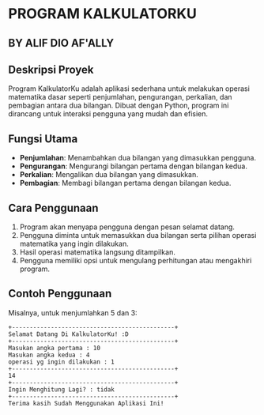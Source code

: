 # PROGRAM KALKULATORKU
## BY ALIF DIO AF'ALLY

## Deskripsi Proyek
Program KalkulatorKu adalah aplikasi sederhana untuk melakukan operasi matematika dasar seperti penjumlahan, pengurangan, perkalian, dan pembagian antara dua bilangan. Dibuat dengan Python, program ini dirancang untuk interaksi pengguna yang mudah dan efisien.

## Fungsi Utama
- **Penjumlahan**: Menambahkan dua bilangan yang dimasukkan pengguna.
- **Pengurangan**: Mengurangi bilangan pertama dengan bilangan kedua.
- **Perkalian**: Mengalikan dua bilangan yang dimasukkan.
- **Pembagian**: Membagi bilangan pertama dengan bilangan kedua.

## Cara Penggunaan
1. Program akan menyapa pengguna dengan pesan selamat datang.
2. Pengguna diminta untuk memasukkan dua bilangan serta pilihan operasi matematika yang ingin dilakukan.
3. Hasil operasi matematika langsung ditampilkan.
4. Pengguna memiliki opsi untuk mengulang perhitungan atau mengakhiri program.

## Contoh Penggunaan
Misalnya, untuk menjumlahkan 5 dan 3:
```plaintext
+----------------------------------------------+
Selamat Datang Di KalkulatorKu! :D
+----------------------------------------------+
Masukan angka pertama : 10
Masukan angka kedua : 4
operasi yg ingin dilakukan : 1
+----------------------------------------------+
14
+----------------------------------------------+
Ingin Menghitung Lagi? : tidak
+----------------------------------------------+
Terima kasih Sudah Menggunakan Aplikasi Ini!

